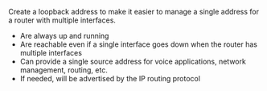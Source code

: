 Create a loopback address to make it easier to manage a single address for a router with multiple interfaces.

* Are always up and running
* Are reachable even if a single interface goes down when the router has multiple interfaces
* Can provide a single source address for voice applications, network management, routing, etc.
* If needed, will be advertised by the IP routing protocol

